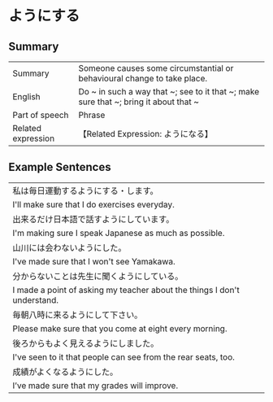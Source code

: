 # ようにする

## Summary

<table><tr>   <td>Summary</td>   <td>Someone causes some circumstantial or behavioural change to take place.</td></tr><tr>   <td>English</td>   <td>Do ~ in such a way that ~; see to it that ~; make sure that ~; bring it about that ~</td></tr><tr>   <td>Part of speech</td>   <td>Phrase</td></tr><tr>   <td>Related expression</td>   <td>【Related Expression: ようになる】</td></tr></table>

## Example Sentences

<table><tr><td>私は毎日運動するようにする・します。</td></tr><tr><td>I'll make sure that I do exercises everyday.</td></tr><tr><td>出来るだけ日本語で話すようにしています。</td></tr><tr><td>I'm making sure I speak Japanese as much as possible.</td></tr><tr><td>山川には会わないようにした。</td></tr><tr><td>I've made sure that I won't see Yamakawa.</td></tr><tr><td>分からないことは先生に聞くようにしている。</td></tr><tr><td>I made a point of asking my teacher about the things I don't understand.</td></tr><tr><td>毎朝八時に来るようにして下さい。</td></tr><tr><td>Please make sure that you come at eight every morning.</td></tr><tr><td>後ろからもよく見えるようにしました。</td></tr><tr><td>I've seen to it that people can see from the rear seats, too.</td></tr><tr><td>成績がよくなるようにした。</td></tr><tr><td>I’ve made sure that my grades will improve.</td></tr></table>

